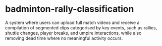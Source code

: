 # badminton-rally-classification
A system where users can upload full match videos and receive a compilation of segmented clips categorised by key events, such as rallies, shuttle changes, player breaks, and umpire interactions, while also removing dead time where no meaningful activity occurs.
